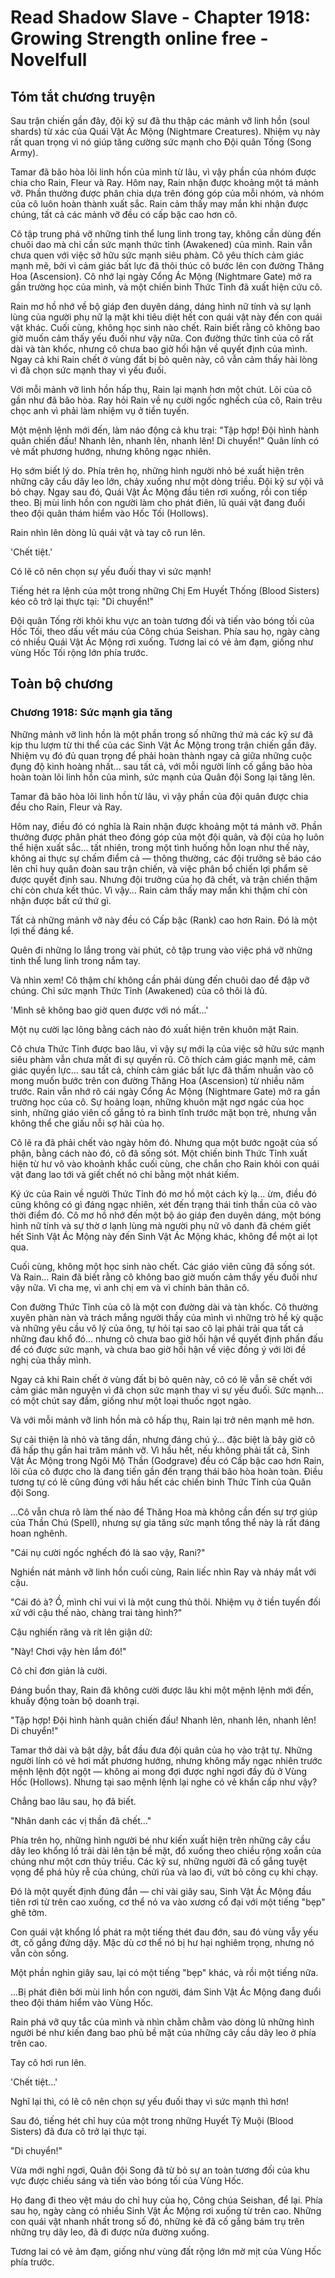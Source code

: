 # Read Shadow Slave - Chapter 1918: Growing Strength online free - Novelfull

## Tóm tắt chương truyện

Sau trận chiến gần đây, đội kỹ sư đã thu thập các mảnh vỡ linh hồn (soul shards) từ xác của Quái Vật Ác Mộng (Nightmare Creatures). Nhiệm vụ này rất quan trọng vì nó giúp tăng cường sức mạnh cho Đội quân Tống (Song Army).

Tamar đã bão hòa lõi linh hồn của mình từ lâu, vì vậy phần của nhóm được chia cho Rain, Fleur và Ray. Hôm nay, Rain nhận được khoảng một tá mảnh vỡ. Phần thưởng được phân chia dựa trên đóng góp của mỗi nhóm, và nhóm của cô luôn hoàn thành xuất sắc. Rain cảm thấy may mắn khi nhận được chúng, tất cả các mảnh vỡ đều có cấp bậc cao hơn cô.

Cô tập trung phá vỡ những tinh thể lung linh trong tay, không cần dùng đến chuôi dao mà chỉ cần sức mạnh thức tỉnh (Awakened) của mình. Rain vẫn chưa quen với việc sở hữu sức mạnh siêu phàm. Cô yêu thích cảm giác mạnh mẽ, bởi vì cảm giác bất lực đã thôi thúc cô bước lên con đường Thăng Hoa (Ascension). Cô nhớ lại ngày Cổng Ác Mộng (Nightmare Gate) mở ra gần trường học của mình, và một chiến binh Thức Tỉnh đã xuất hiện cứu cô.

Rain mơ hồ nhớ về bộ giáp đen duyên dáng, dáng hình nữ tính và sự lạnh lùng của người phụ nữ lạ mặt khi tiêu diệt hết con quái vật này đến con quái vật khác. Cuối cùng, không học sinh nào chết. Rain biết rằng cô không bao giờ muốn cảm thấy yếu đuối như vậy nữa. Con đường thức tỉnh của cô rất dài và tàn khốc, nhưng cô chưa bao giờ hối hận về quyết định của mình. Ngay cả khi Rain chết ở vùng đất bị bỏ quên này, cô vẫn cảm thấy hài lòng vì đã chọn sức mạnh thay vì yếu đuối.

Với mỗi mảnh vỡ linh hồn hấp thụ, Rain lại mạnh hơn một chút. Lõi của cô gần như đã bão hòa. Ray hỏi Rain về nụ cười ngốc nghếch của cô, Rain trêu chọc anh vì phải làm nhiệm vụ ở tiền tuyến.

Một mệnh lệnh mới đến, làm náo động cả khu trại: "Tập hợp! Đội hình hành quân chiến đấu! Nhanh lên, nhanh lên, nhanh lên! Di chuyển!" Quân lính có vẻ mất phương hướng, nhưng không ngạc nhiên.

Họ sớm biết lý do. Phía trên họ, những hình người nhỏ bé xuất hiện trên những cây cầu dây leo lớn, chảy xuống như một dòng triều. Đội kỹ sư vội vã bỏ chạy. Ngay sau đó, Quái Vật Ác Mộng đầu tiên rơi xuống, rồi con tiếp theo. Bị mùi linh hồn con người làm cho phát điên, lũ quái vật đang đuổi theo đội quân thám hiểm vào Hốc Tối (Hollows).

Rain nhìn lên dòng lũ quái vật và tay cô run lên.

'Chết tiệt.'

Có lẽ cô nên chọn sự yếu đuối thay vì sức mạnh!

Tiếng hét ra lệnh của một trong những Chị Em Huyết Thống (Blood Sisters) kéo cô trở lại thực tại: "Di chuyển!"

Đội quân Tống rời khỏi khu vực an toàn tương đối và tiến vào bóng tối của Hốc Tối, theo dấu vết máu của Công chúa Seishan. Phía sau họ, ngày càng có nhiều Quái Vật Ác Mộng rơi xuống. Tương lai có vẻ ảm đạm, giống như vùng Hốc Tối rộng lớn phía trước.

## Toàn bộ chương

### Chương 1918: Sức mạnh gia tăng

Những mảnh vỡ linh hồn là một phần trong số những thứ mà các kỹ sư đã kịp thu lượm từ thi thể của các Sinh Vật Ác Mộng trong trận chiến gần đây. Nhiệm vụ đó đủ quan trọng để phải hoàn thành ngay cả giữa những cuộc đụng độ kinh hoàng nhất... sau tất cả, với mỗi người lính cố gắng bão hòa hoàn toàn lõi linh hồn của mình, sức mạnh của Quân đội Song lại tăng lên.

Tamar đã bão hòa lõi linh hồn từ lâu, vì vậy phần của đội quân được chia đều cho Rain, Fleur và Ray.

Hôm nay, điều đó có nghĩa là Rain nhận được khoảng một tá mảnh vỡ. Phần thưởng được phân phát theo đóng góp của một đội quân, và đội của họ luôn thể hiện xuất sắc... tất nhiên, trong một tình huống hỗn loạn như thế này, không ai thực sự chấm điểm cả — thông thường, các đội trưởng sẽ báo cáo lên chỉ huy quân đoàn sau trận chiến, và việc phân bổ chiến lợi phẩm sẽ được quyết định sau. Nhưng đội trưởng của họ đã chết, và trận chiến thậm chí còn chưa kết thúc. Vì vậy... Rain cảm thấy may mắn khi thậm chí còn nhận được bất cứ thứ gì.

Tất cả những mảnh vỡ này đều có Cấp bậc (Rank) cao hơn Rain. Đó là một lợi thế đáng kể.

Quên đi những lo lắng trong vài phút, cô tập trung vào việc phá vỡ những tinh thể lung linh trong nắm tay.

Và nhìn xem! Cô thậm chí không cần phải dùng đến chuôi dao để đập vỡ chúng. Chỉ sức mạnh Thức Tỉnh (Awakened) của cô thôi là đủ.

'Mình sẽ không bao giờ quen được với nó mất...'

Một nụ cười lạc lõng bằng cách nào đó xuất hiện trên khuôn mặt Rain.

Cô chưa Thức Tỉnh được bao lâu, vì vậy sự mới lạ của việc sở hữu sức mạnh siêu phàm vẫn chưa mất đi sự quyến rũ. Cô thích cảm giác mạnh mẽ, cảm giác quyền lực... sau tất cả, chính cảm giác bất lực đã thấm nhuần vào cô mong muốn bước trên con đường Thăng Hoa (Ascension) từ nhiều năm trước. Rain vẫn nhớ rõ cái ngày Cổng Ác Mộng (Nightmare Gate) mở ra gần trường học của cô. Sự hoảng loạn, những khuôn mặt ngơ ngác của học sinh, những giáo viên cố gắng tỏ ra bình tĩnh trước mặt bọn trẻ, nhưng vẫn không thể che giấu nỗi sợ hãi của họ.

Cô lẽ ra đã phải chết vào ngày hôm đó. Nhưng qua một bước ngoặt của số phận, bằng cách nào đó, cô đã sống sót. Một chiến binh Thức Tỉnh xuất hiện từ hư vô vào khoảnh khắc cuối cùng, che chắn cho Rain khỏi con quái vật đang lao tới và giết chết nó chỉ bằng một nhát kiếm.

Ký ức của Rain về người Thức Tỉnh đó mơ hồ một cách kỳ lạ... ừm, điều đó cũng không có gì đáng ngạc nhiên, xét đến trạng thái tinh thần của cô vào thời điểm đó. Cô mơ hồ nhớ đến một bộ áo giáp đen duyên dáng, một bóng hình nữ tính và sự thờ ơ lạnh lùng mà người phụ nữ vô danh đã chém giết hết Sinh Vật Ác Mộng này đến Sinh Vật Ác Mộng khác, không để một ai lọt qua.

Cuối cùng, không một học sinh nào chết. Các giáo viên cũng đã sống sót. Và Rain... Rain đã biết rằng cô không bao giờ muốn cảm thấy yếu đuối như vậy nữa. Vì cha mẹ, vì anh chị em và vì chính bản thân cô.

Con đường Thức Tỉnh của cô là một con đường dài và tàn khốc. Cô thường xuyên phàn nàn và trách mắng người thầy của mình vì những trò hề kỳ quặc và những yêu cầu vô lý của ông, tự hỏi tại sao cô lại phải trải qua tất cả những đau khổ đó... nhưng cô chưa bao giờ hối hận về quyết định phấn đấu để có được sức mạnh, và chưa bao giờ hối hận về việc đồng ý với lời đề nghị của thầy mình.

Ngay cả khi Rain chết ở vùng đất bị bỏ quên này, cô có lẽ vẫn sẽ chết với cảm giác mãn nguyện vì đã chọn sức mạnh thay vì sự yếu đuối. Sức mạnh... có một chút say đắm, giống như một loại thuốc ngọt ngào.

Và với mỗi mảnh vỡ linh hồn mà cô hấp thụ, Rain lại trở nên mạnh mẽ hơn.

Sự cải thiện là nhỏ và tăng dần, nhưng đáng chú ý... đặc biệt là bây giờ cô đã hấp thụ gần hai trăm mảnh vỡ. Vì hầu hết, nếu không phải tất cả, Sinh Vật Ác Mộng trong Ngôi Mộ Thần (Godgrave) đều có Cấp bậc cao hơn Rain, lõi của cô được cho là đang tiến gần đến trạng thái bão hòa hoàn toàn. Điều tương tự có lẽ cũng đúng với hầu hết các chiến binh Thức Tỉnh của Quân đội Song.

...Cô vẫn chưa rõ làm thế nào để Thăng Hoa mà không cần đến sự trợ giúp của Thần Chú (Spell), nhưng sự gia tăng sức mạnh tổng thể này là rất đáng hoan nghênh.

"Cái nụ cười ngốc nghếch đó là sao vậy, Rani?"

Nghiền nát mảnh vỡ linh hồn cuối cùng, Rain liếc nhìn Ray và nháy mắt với cậu.

"Cái đó à? Ồ, mình chỉ vui vì là một cung thủ thôi. Nhiệm vụ ở tiền tuyến đối xử với cậu thế nào, chàng trai tàng hình?"

Cậu nghiến răng và rít lên giận dữ:

"Này! Chơi vậy hèn lắm đó!"

Cô chỉ đơn giản là cười.

Đáng buồn thay, Rain đã không cười được lâu khi một mệnh lệnh mới đến, khuấy động toàn bộ doanh trại.

"Tập hợp! Đội hình hành quân chiến đấu! Nhanh lên, nhanh lên, nhanh lên! Di chuyển!"

Tamar thở dài và bật dậy, bắt đầu đưa đội quân của họ vào trật tự. Những người lính có vẻ hơi mất phương hướng, nhưng không mấy ngạc nhiên trước mệnh lệnh đột ngột — không ai mong đợi được nghỉ ngơi đầy đủ ở Vùng Hốc (Hollows). Nhưng tại sao mệnh lệnh lại nghe có vẻ khẩn cấp như vậy?

Chẳng bao lâu sau, họ đã biết.

"Nhân danh các vị thần đã chết..."

Phía trên họ, những hình người bé như kiến xuất hiện trên những cây cầu dây leo khổng lồ trải dài lên tận bề mặt, đổ xuống theo chiều rộng xoắn của chúng như một cơn thủy triều. Các kỹ sư, những người đã cố gắng tuyệt vọng để phá hủy rễ của chúng, chửi rủa và lao đi, vứt bỏ công cụ khi chạy.

Đó là một quyết định đúng đắn — chỉ vài giây sau, Sinh Vật Ác Mộng đầu tiên rơi từ trên cao xuống, cơ thể nó va vào xương cổ đại với một tiếng "bẹp" ghê tởm.

Con quái vật khổng lồ phát ra một tiếng thét đau đớn, sau đó vùng vẫy yếu ớt, cố gắng đứng dậy. Mặc dù cơ thể nó bị hư hại nghiêm trọng, nhưng nó vẫn còn sống.

Một phần nghìn giây sau, lại có một tiếng "bẹp" khác, và rồi một tiếng nữa.

...Bị phát điên bởi mùi linh hồn con người, đám Sinh Vật Ác Mộng đang đuổi theo đội thám hiểm vào Vùng Hốc.

Rain phá vỡ quy tắc của mình và nhìn chằm chằm vào dòng lũ những hình người bé như kiến đang bao phủ bề mặt của những cây cầu dây leo ở phía trên cao.

Tay cô hơi run lên.

'Chết tiệt...'

Nghĩ lại thì, có lẽ cô nên chọn sự yếu đuối thay vì sức mạnh thì hơn!

Sau đó, tiếng hét chỉ huy của một trong những Huyết Tỷ Muội (Blood Sisters) đã đưa cô trở lại thực tại.

"Di chuyển!"

Vừa mới nghỉ ngơi, Quân đội Song đã từ bỏ sự an toàn tương đối của khu vực được chiếu sáng và tiến vào bóng tối của Vùng Hốc.

Họ đang đi theo vệt máu do chỉ huy của họ, Công chúa Seishan, để lại. Phía sau họ, ngày càng có nhiều Sinh Vật Ác Mộng rơi xuống từ trên cao. Những con quái vật nhanh nhất trong số đó, những kẻ đã cố gắng bám trụ trên những trụ dây leo, đã đi được nửa đường xuống.

Tương lai có vẻ ảm đạm, giống như vùng đất rộng lớn mờ mịt của Vùng Hốc phía trước.